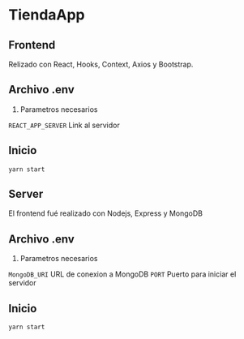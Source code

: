# TiendaApp

## Frontend

Relizado con React, Hooks, Context, Axios y Bootstrap.

## Archivo .env

1. Parametros necesarios

`REACT_APP_SERVER` Link al servidor

## Inicio

`yarn start`

## Server

El frontend fué realizado con Nodejs, Express y MongoDB

## Archivo .env

1. Parametros necesarios

`MongoDB_URI` URL de conexion a MongoDB
`PORT` Puerto para iniciar el servidor

## Inicio

`yarn start`

